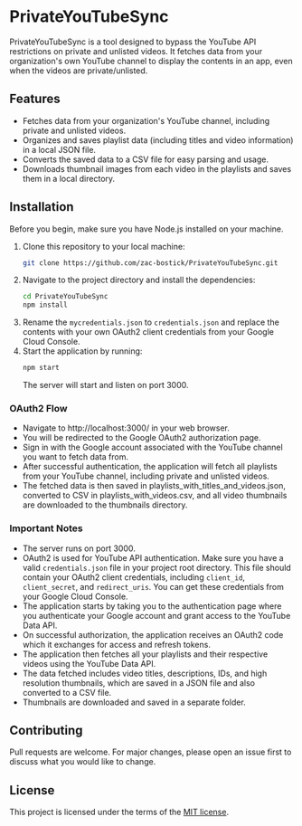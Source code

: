 # PrivateYouTubeSync

PrivateYouTubeSync is a tool designed to bypass the YouTube API restrictions on private and unlisted videos. It fetches data from your organization's own YouTube channel to display the contents in an app, even when the videos are private/unlisted.

## Features
- Fetches data from your organization's YouTube channel, including private and unlisted videos.
- Organizes and saves playlist data (including titles and video information) in a local JSON file.
- Converts the saved data to a CSV file for easy parsing and usage.
- Downloads thumbnail images from each video in the playlists and saves them in a local directory.

## Installation

Before you begin, make sure you have Node.js installed on your machine.

1. Clone this repository to your local machine:
    ```bash
    git clone https://github.com/zac-bostick/PrivateYouTubeSync.git
    ```
2. Navigate to the project directory and install the dependencies:
    ```bash
    cd PrivateYouTubeSync
    npm install
    ```
3. Rename the `mycredentials.json` to `credentials.json` and replace the contents with your own OAuth2 client credentials from your Google Cloud Console.
4. Start the application by running: 
    ```bash
    npm start
    ```
    The server will start and listen on port 3000.

### OAuth2 Flow
- Navigate to http://localhost:3000/ in your web browser.
- You will be redirected to the Google OAuth2 authorization page.
- Sign in with the Google account associated with the YouTube channel you want to fetch data from.
- After successful authentication, the application will fetch all playlists from your YouTube channel, including private and unlisted videos.
- The fetched data is then saved in playlists_with_titles_and_videos.json, converted to CSV in playlists_with_videos.csv, and all video thumbnails are downloaded to the thumbnails directory.

### Important Notes

- The server runs on port 3000.
- OAuth2 is used for YouTube API authentication. Make sure you have a valid `credentials.json` file in your project root directory. This file should contain your OAuth2 client credentials, including `client_id`, `client_secret`, and `redirect_uris`. You can get these credentials from your Google Cloud Console.
- The application starts by taking you to the authentication page where you authenticate your Google account and grant access to the YouTube Data API.
- On successful authorization, the application receives an OAuth2 code which it exchanges for access and refresh tokens.
- The application then fetches all your playlists and their respective videos using the YouTube Data API.
- The data fetched includes video titles, descriptions, IDs, and high resolution thumbnails, which are saved in a JSON file and also converted to a CSV file.
- Thumbnails are downloaded and saved in a separate folder.

## Contributing

Pull requests are welcome. For major changes, please open an issue first to discuss what you would like to change.

## License

This project is licensed under the terms of the [MIT license](LICENSE.txt).

